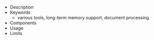 - Description
- Keywords
	- various tools, long-term memory support, document processing
- Components
- Usage
- Limits